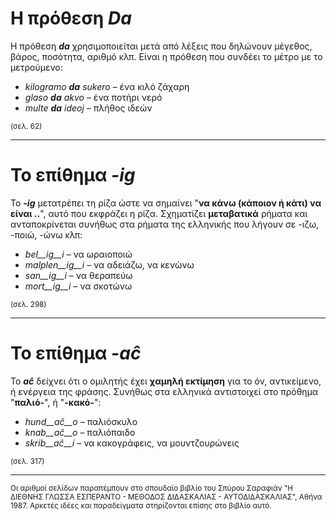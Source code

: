 # Η πρόθεση *__Da__* 

Η πρόθεση *__da__* χρησιμοποιείται μετά από λέξεις που δηλώνουν μέγεθος, βάρος, ποσότητα, αριθμό κλπ. Είναι η πρόθεση που συνδέει το μέτρο με το μετρούμενο:

- *kilogramo __da__ sukero* – ένα κιλό ζάχαρη
- *glaso __da__ akvo* – ένα ποτήρι νερό 
- *multe __da__ ideoj* – πλήθος ιδεών 

<sub>(σελ. 62)</sub>

---

# Το επίθημα *__-ig__* 

Το *__-ig__* μετατρέπει τη ρίζα ώστε να σημαίνει "__να κάνω (κάποιον ή κάτι) να είναι ..__", αυτό που εκφράζει η ρίζα.
Σχηματίζει __μεταβατικά__ ρήματα και ανταποκρίνεται συνήθως στα ρήματα της ελληνικής που λήγουν σε -ιζω, -ποιώ, -ώνω κλπ:

- *bel__ig__i* – να ωραιοποιώ
- *malplen__ig__i* – να αδειάζω, να κενώνω
- *san__ig__i* – να θεραπεύω
- *mort__ig__i* – να σκοτώνω 

<sub>(σελ. 298)</sub>

---

# Το επίθημα *__-aĉ__* 

Το *__aĉ__* δείχνει ότι ο ομιλητής έχει __χαμηλή εκτίμηση__ για το όν, αντικείμενο, ή ενέργεια της φράσης. Συνήθως στα ελληνικά αντιστοιχεί στο πρόθημα "__παλιό-__", ή "__-κακό-__":

- *hund__aĉ__o* – παλιόσκυλο
- *knab__aĉ__o* – παλιόπαιδο
- *skrib__aĉ__i* – να κακογράφεις, να μουντζουρώνεις

<sub>(σελ. 317)</sub>

--- 

<sub>Οι αριθμοί σελίδων παραπέμπουν στο σπουδαίο βιβλίο του Σπύρου Σαραφιάν "Η ΔΙΕΘΝΗΣ ΓΛΩΣΣΑ ΕΣΠΕΡΑΝΤΟ - ΜΕΘΟΔΟΣ ΔΙΔΑΣΚΑΛΙΑΣ - ΑΥΤΟΔΙΔΑΣΚΑΛΙΑΣ", Αθήνα 1987. Αρκετές ιδέες και παραδείγματα στηρίζονται επίσης στο βιβλίο αυτό.</sub>
